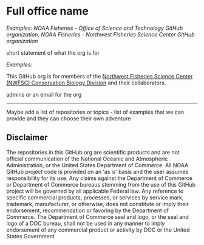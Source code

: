 # Full office name

*Examples: NOAA Fisheries - Office of Science and Technology GitHub organization, NOAA Fisheries - Northwest Fisheries Science Center GitHub organization*

short statement of what the org is for

*Examples:*

This GitHub org is for members of the [Northwest Fisheries Science Center (NWFSC) Conservation Biology Division](https://www.fisheries.noaa.gov/about/conservation-biology-division-northwest-fisheries-science-center) and their collaborators. 



admins or an email for the org

<hr>

Maybe add a list of repositories or topics - list of examples that we can provide and they can choose their own adventure


## Disclaimer

The repositories in this GitHub org are scientific products and are not official communication of the National Oceanic and Atmospheric Administration, or the United States Department of Commerce. All NOAA GitHub project code is provided on an ‘as is’ basis and the user assumes responsibility for its use. Any claims against the Department of Commerce or Department of Commerce bureaus stemming from the use of this GitHub project will be governed by all applicable Federal law. Any reference to specific commercial products, processes, or services by service mark, trademark, manufacturer, or otherwise, does not constitute or imply their endorsement, recommendation or favoring by the Department of Commerce. The Department of Commerce seal and logo, or the seal and logo of a DOC bureau, shall not be used in any manner to imply endorsement of any commercial product or activity by DOC or the United States Government



